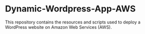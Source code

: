 # Dynamic-Wordpress-App-AWS
This repository contains the resources and scripts used to deploy a WordPress website on Amazon Web Services (AWS).
